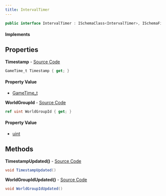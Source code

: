 ```yaml
---
title: IntervalTimer
---
```


```csharp
public interface IntervalTimer : ISchemaClass<IntervalTimer>, ISchemaField, ISchemaClass, INativeHandle
```

#### Implements

## Properties

**Timestamp** - [Source Code](https://github.com/swiftly-solution/swiftlys2/blob/master/managed/src/SwiftlyS2.Generated/Schemas/Interfaces/IntervalTimer.cs#L16)

```csharp
GameTime_t Timestamp { get; }
```

#### Property Value

- [GameTime_t](/docs/api/shared/schemadefinitions/gametime_t)

**WorldGroupId** - [Source Code](https://github.com/swiftly-solution/swiftlys2/blob/master/managed/src/SwiftlyS2.Generated/Schemas/Interfaces/IntervalTimer.cs#L18)

```csharp
ref uint WorldGroupId { get; }
```

#### Property Value

- [uint](https://learn.microsoft.com/dotnet/api/system.uint32)

## Methods

**TimestampUpdated()** - [Source Code](https://github.com/swiftly-solution/swiftlys2/blob/master/managed/src/SwiftlyS2.Generated/Schemas/Interfaces/IntervalTimer.cs#L20)

```csharp
void TimestampUpdated()
```

**WorldGroupIdUpdated()** - [Source Code](https://github.com/swiftly-solution/swiftlys2/blob/master/managed/src/SwiftlyS2.Generated/Schemas/Interfaces/IntervalTimer.cs#L21)

```csharp
void WorldGroupIdUpdated()
```

